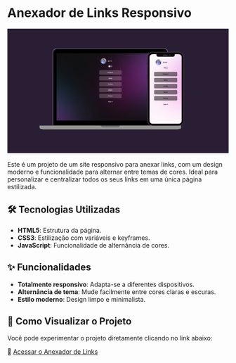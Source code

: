 # Anexador de Links Responsivo  

![Preview do Projeto](Img_redm.png)  

Este é um projeto de um site responsivo para anexar links, com um design moderno e funcionalidade para alternar entre temas de cores. Ideal para personalizar e centralizar todos os seus links em uma única página estilizada.  

## 🛠️ Tecnologias Utilizadas  
- **HTML5**: Estrutura da página.  
- **CSS3**: Estilização com variáveis e keyframes.  
- **JavaScript**: Funcionalidade de alternância de cores.  

## ✨ Funcionalidades  
- **Totalmente responsivo**: Adapta-se a diferentes dispositivos.  
- **Alternância de tema**: Mude facilmente entre cores claras e escuras.  
- **Estilo moderno**: Design limpo e minimalista.  

## 📂 Como Visualizar o Projeto  
Você pode experimentar o projeto diretamente clicando no link abaixo:  

🔗 [Acessar o Anexador de Links](https://vitor-dbelo.github.io/-Junior-Anexador-de-link/)  
